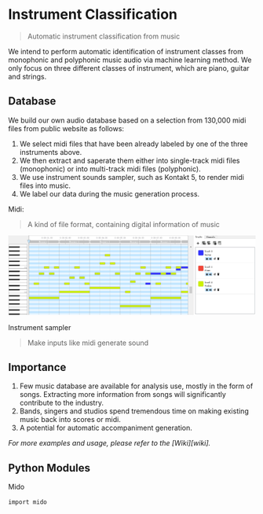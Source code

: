 # Instrument Classification
> Automatic instrument classification from music

We intend to perform automatic identification of instrument classes from monophonic and polyphonic music audio via machine learning method. We only focus on three different classes of instrument, which are piano, guitar and strings.



## Database

We build our own audio database based on a selection from 130,000 midi files from public website as follows: 
1. We select midi files that have been already labeled by one of the three instruments above.
2. We then extract and saperate them either into single-track midi files (monophonic) or into multi-track midi files (polyphonic). 
3. We use instrument sounds sampler, such as Kontakt 5, to render midi files into music.
4. We label our data during the music generation process.

Midi:
> A kind of file format, containing digital information of music

![](midi_Intro.png)

Instrument sampler
> Make inputs like midi generate sound


## Importance

1. Few music database are available for analysis use, mostly in the form of songs. Extracting more information from songs will significantly contribute to the industry.
2. Bands, singers and studios spend tremendous time on making existing music back into scores or midi.
3. A potential for automatic accompaniment generation.

_For more examples and usage, please refer to the [Wiki][wiki]._

## Python Modules

Mido

```sh
import mido
```

